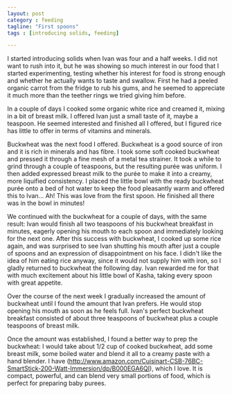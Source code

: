 ```yaml
---
layout: post
category : feeding
tagline: "First spoons"
tags : [introducing solids, feeding]

---
```

I started introducing solids when Ivan was four and a half weeks. I did not want to rush into it, but he was showing so much interest in our food that I started experimenting, testing whether his interest for food is strong enough and whether he actually wants to taste and swallow. First he had a peeled organic carrot from the fridge to rub his gums, and he seemed to appreciate it much more than the teether rings we tried giving him before. 

In a couple of days I cooked some organic white rice and creamed it, mixing in a bit of breast milk. I offered Ivan just a small taste of it, maybe a teaspoon. He seemed interested and finished all I offered, but I figured rice has little to offer in terms of vitamins and minerals.

Buckwheat was the next food I offered. Buckwheat is a good source of iron and it is rich in minerals and has fibre. I took some soft cooked buckwheat and pressed it through a fine mesh of a metal tea strainer. It took a while to grind through a couple of teaspoons, but the resulting purée was uniform. I then added expressed breast milk to the purée to make it into a creamy, more liquified consistency. I placed the little bowl with the ready buckwheat purée onto a bed of hot water to keep the food pleasantly warm and offered this to Ivan... Ah! This was love from the first spoon. He finished all there was in the bowl in minutes!

We continued with the buckwheat for a couple of days, with the same result: Ivan would finish all two teaspoons of his buckwheat breakfast in minutes, eagerly opening his mouth to each spoon and immediately looking for the next one. After this success with buckwheat, I cooked up some rice again, and was surprised to see Ivan shutting his mouth after just a couple of spoons and an expression of disappointment on his face. I didn't like the idea of him eating rice anyway, since it would not supply him with iron, so I gladly returned to buckwheat the following day. Ivan rewarded me for that with much excitement about his little bowl of Kasha, taking every spoon with great appetite.

Over the course of the next week I gradually increased the amount of buckwheat until I found the amount that Ivan prefers. He would stop opening his mouth as soon as he feels full. Ivan's perfect buckwheat breakfast consisted of about three teaspoons of buckwheat plus a couple teaspoons of breast milk.

Once the amount was established, I found a better way to prep the buckwheat: I would take about 1/2 cup of cooked buckwheat, add some breast milk, some boiled water and blend it all to a creamy paste with a hand blender. I have <Cuisinart Smart Stick>(http://www.amazon.com/Cuisinart-CSB-76BC-SmartStick-200-Watt-Immersion/dp/B000EGA6QI), which I love. It is compact, powerful, and can blend very small portions of food, which is perfect for preparing baby purees.
